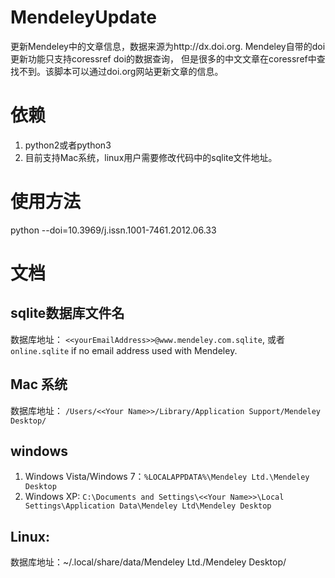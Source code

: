 # MendeleyUpdate


更新Mendeley中的文章信息，数据来源为http://dx.doi.org. Mendeley自带的doi更新功能只支持coressref doi的数据查询，
但是很多的中文文章在coressref中查找不到。该脚本可以通过doi.org网站更新文章的信息。


# 依赖
1. python2或者python3
2. 目前支持Mac系统，linux用户需要修改代码中的sqlite文件地址。

# 使用方法
python --doi=10.3969/j.issn.1001-7461.2012.06.33



# 文档

## sqlite数据库文件名

数据库地址： `<<yourEmailAddress>>@www.mendeley.com.sqlite`,
或者 `online.sqlite` if no email address used with Mendeley.

## Mac 系统

数据库地址：
`/Users/<<Your Name>>/Library/Application Support/Mendeley Desktop/`

## windows

1. Windows Vista/Windows 7：`%LOCALAPPDATA%\Mendeley Ltd.\Mendeley Desktop`
2. Windows XP: `C:\Documents and Settings\<<Your Name>>\Local Settings\Application Data\Mendeley Ltd\Mendeley Desktop`

## Linux:
数据库地址：~/.local/share/data/Mendeley Ltd./Mendeley Desktop/
